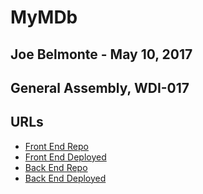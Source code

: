 # MyMDb
## Joe Belmonte - May 10, 2017
## General Assembly, WDI-017

## URLs

-   [Front End Repo](https://github.com/joebelmonte/movie_night_front_end/)
-   [Front End Deployed](https://joebelmonte.github.io/movie_night_front_end//)
-   [Back End Repo](https://github.com/joebelmonte/movie_night_back_end/)
-   [Back End Deployed](https://salty-badlands-93517.herokuapp.com/)
